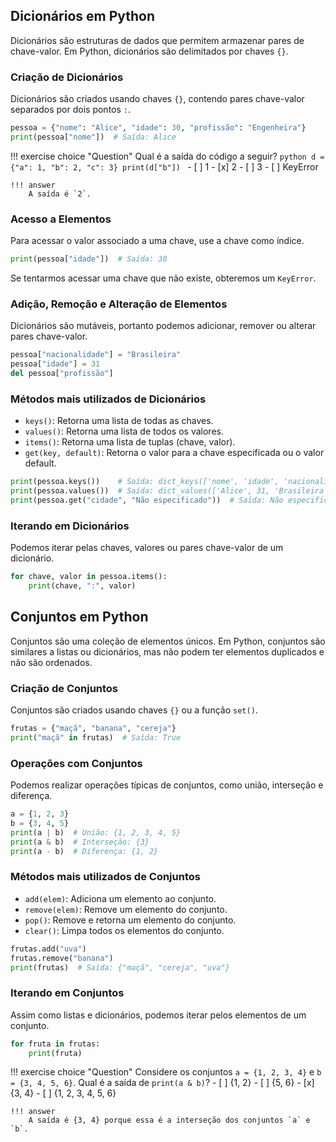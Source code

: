 ## Dicionários em Python

Dicionários são estruturas de dados que permitem armazenar pares de chave-valor. Em Python, dicionários são delimitados por chaves `{}`.

### Criação de Dicionários

Dicionários são criados usando chaves `{}`, contendo pares chave-valor separados por dois pontos `:`.

```python
pessoa = {"nome": "Alice", "idade": 30, "profissão": "Engenheira"}
print(pessoa["nome"])  # Saída: Alice
```

!!! exercise choice "Question"
    Qual é a saída do código a seguir?
    ```python
    d = {"a": 1, "b": 2, "c": 3}
    print(d["b"])
    ```
    - [ ] 1
    - [x] 2
    - [ ] 3
    - [ ] KeyError

    !!! answer
        A saída é `2`.

### Acesso a Elementos

Para acessar o valor associado a uma chave, use a chave como índice.

```python
print(pessoa["idade"])  # Saída: 30
```

Se tentarmos acessar uma chave que não existe, obteremos um `KeyError`.

### Adição, Remoção e Alteração de Elementos

Dicionários são mutáveis, portanto podemos adicionar, remover ou alterar pares chave-valor.

```python
pessoa["nacionalidade"] = "Brasileira"
pessoa["idade"] = 31
del pessoa["profissão"]
```

### Métodos mais utilizados de Dicionários

- `keys()`: Retorna uma lista de todas as chaves.
- `values()`: Retorna uma lista de todos os valores.
- `items()`: Retorna uma lista de tuplas (chave, valor).
- `get(key, default)`: Retorna o valor para a chave especificada ou o valor default.

```python
print(pessoa.keys())    # Saída: dict_keys(['nome', 'idade', 'nacionalidade'])
print(pessoa.values())  # Saída: dict_values(['Alice', 31, 'Brasileira'])
print(pessoa.get("cidade", "Não especificado"))  # Saída: Não especificado
```

### Iterando em Dicionários

Podemos iterar pelas chaves, valores ou pares chave-valor de um dicionário.

```python
for chave, valor in pessoa.items():
    print(chave, ":", valor)
```

## Conjuntos em Python

Conjuntos são uma coleção de elementos únicos. Em Python, conjuntos são similares a listas ou dicionários, mas não podem ter elementos duplicados e não são ordenados.

### Criação de Conjuntos

Conjuntos são criados usando chaves `{}` ou a função `set()`.

```python
frutas = {"maçã", "banana", "cereja"}
print("maçã" in frutas)  # Saída: True
```

### Operações com Conjuntos

Podemos realizar operações típicas de conjuntos, como união, interseção e diferença.

```python
a = {1, 2, 3}
b = {3, 4, 5}
print(a | b)  # União: {1, 2, 3, 4, 5}
print(a & b)  # Interseção: {3}
print(a - b)  # Diferença: {1, 2}
```

### Métodos mais utilizados de Conjuntos

- `add(elem)`: Adiciona um elemento ao conjunto.
- `remove(elem)`: Remove um elemento do conjunto.
- `pop()`: Remove e retorna um elemento do conjunto.
- `clear()`: Limpa todos os elementos do conjunto.

```python
frutas.add("uva")
frutas.remove("banana")
print(frutas)  # Saída: {"maçã", "cereja", "uva"}
```

### Iterando em Conjuntos

Assim como listas e dicionários, podemos iterar pelos elementos de um conjunto.

```python
for fruta in frutas:
    print(fruta)
```

!!! exercise choice "Question"
    Considere os conjuntos `a = {1, 2, 3, 4}` e `b = {3, 4, 5, 6}`. Qual é a saída de `print(a & b)`?
    - [ ] {1, 2}
    - [ ] {5, 6}
    - [x] {3, 4}
    - [ ] {1, 2, 3, 4, 5, 6}

    !!! answer
        A saída é {3, 4} porque essa é a interseção dos conjuntos `a` e `b`.









